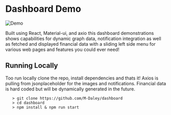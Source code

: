 # Dashboard Demo

![Demo](https://stark-escarpment-39738.herokuapp.com/)

Built using React, Material-ui, and axio this dashboard demonstrations shows capabilities for dynamic graph data, notification integration as well as fetched and displayed financial data with a sliding left side menu for various web pages and features you could ever need!

## Running Locally

Too run locally clone the repo, install dependencies and thats it! Axios is pulling from jsonplaceholder for the images and notifications. Financial data is hard coded but will be dynamically generated in the future.

```
   > git clone https://github.com/M-Daley/dashboard
   > cd dashboard
   > npm install & npm run start
```